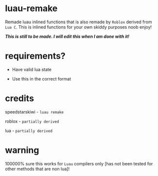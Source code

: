 # luau-remake

Remade luau inlined functions that is also remade by `Roblox` derived from `Lua C`. This is inlined functions for your own skiddy purposes noob enjoy!

***This is still to be made. I will edit this when I am done with it!***

# requirements?

- Have valid lua state

- Use this in the correct format

# credits

speedstarskiwi - `luau remake`

roblox - `partially derived`

lua - `partially derived`

# warning

100000% sure this works for `Luau` compilers only [has not been tested for other methods that are non lua]!
